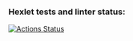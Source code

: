 ### Hexlet tests and linter status:
[![Actions Status](https://github.com/AleksandKrasnyatov/php-oop-project-60/actions/workflows/hexlet-check.yml/badge.svg)](https://github.com/AleksandKrasnyatov/php-oop-project-60/actions)